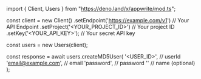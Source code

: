 import { Client, Users } from "https://deno.land/x/appwrite/mod.ts";

const client = new Client()
    .setEndpoint('https://example.com/v1') // Your API Endpoint
    .setProject('<YOUR_PROJECT_ID>') // Your project ID
    .setKey('<YOUR_API_KEY>'); // Your secret API key

const users = new Users(client);

const response = await users.createMD5User(
    '<USER_ID>', // userId
    'email@example.com', // email
    'password', // password
    '<NAME>' // name (optional)
);
